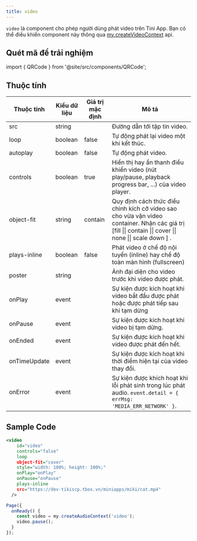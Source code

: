 ```yaml
---
title: video
---
```


`video` là component cho phép người dùng phát video trên Tini App. Bạn có thể điều khiển component này thông qua [my.createVideoContext](/docs/api/media/video/create-video-context) api.

## Quét mã để trải nghiệm

import { QRCode } from '@site/src/components/QRCode';

<QRCode page="pages/component/basic/video/index" />

## Thuộc tính

| Thuộc tính   | Kiểu dữ liệu | Giá trị mặc định | Mô tả                                                                                                                                                     |
| ------------ | ------------ | ---------------- | --------------------------------------------------------------------------------------------------------------------------------------------------------- |
| src          | string       |                  | Đường dẫn tới tập tin video.                                                                                                                              |
| loop         | boolean      | false            | Tự động phát lại video một khi kết thúc.                                                                                                                  |
| autoplay     | boolean      | false            | Tự động phát video.                                                                                                                                       |
| controls     | boolean      | true             | Hiển thị hay ẩn thanh điều khiển video (nút play/pause, playback progress bar, ...) của video player.                                                     |
| object-fit   | string       | contain          | Quy định cách thức điều chỉnh kích cỡ video sao cho vừa vặn video container. Nhận các giá trị [fill \|\| contain \|\| cover \|\| none \|\| scale down ] . |
| plays-inline | boolean      | false            | Phát video ở chế độ nội tuyến (inline) hay chế độ toàn màn hình (fullscreen)                                                                              |
| poster       | string       |                  | Ảnh đại diện cho video trước khi video được phát.                                                                                                         |
| onPlay       | event        |                  | Sự kiện được kích hoạt khi video bắt đầu được phát hoặc được phát tiếp sau khi tạm dừng                                                                   |
| onPause      | event        |                  | Sự kiện được kích hoạt khi video bị tạm dừng.                                                                                                             |
| onEnded      | event        |                  | Sự kiện được kích hoạt khi video được phát đến hết.                                                                                                       |
| onTimeUpdate | event        |                  | Sự kiện được kích hoạt khi thời điểm hiện tại của video thay đổi.                                                                                         |
| onError      | event        |                  | Sự kiện được khích hoạt khi lỗi phát sinh trong lúc phát audio. `event.detail = { errMsg: 'MEDIA_ERR_NETWORK' }`.                                         |

## Sample Code

```xml title=index.txml
<video
    id="video"
    controls="false"
    loop
    object-fit="cover"
    style="width: 100%; height: 100%;"
    onPlay="onPlay"
    onPause="onPause"
    plays-inline
    src="https://dev-tikiscp.tbox.vn/miniapps/miki/cat.mp4"
  />
```

```js title=index.js
Page({
  onReady() {
    const video = my.createAudioContext('video');
    video.pause();
  }
});
```
